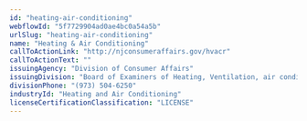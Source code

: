 ```yaml
---
id: "heating-air-conditioning"
webflowId: "5f7729904ad0ae4bc0a54a5b"
urlSlug: "heating-air-conditioning"
name: "Heating & Air Conditioning"
callToActionLink: "http://njconsumeraffairs.gov/hvacr"
callToActionText: ""
issuingAgency: "Division of Consumer Affairs"
issuingDivision: "Board of Examiners of Heating, Ventilation, air conditioning and Refrigeration Contracts"
divisionPhone: "(973) 504-6250"
industryId: "Heating and Air Conditioning"
licenseCertificationClassification: "LICENSE"
---
```

